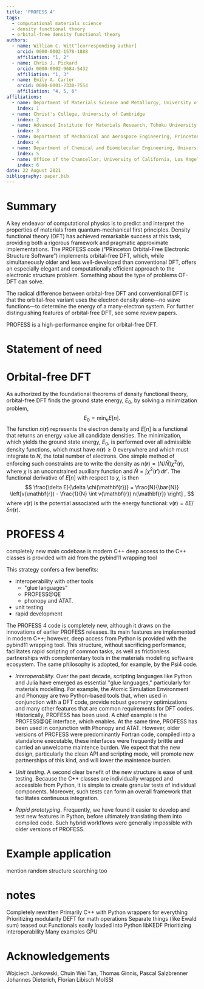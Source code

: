 ```yaml
---
title: 'PROFESS 4'
tags:
  - computational materials science
  - density functional theory
  - orbital-free density functional theory
authors:
  - name: William C. Witt^[corresponding author]
    orcid: 0000-0002-1578-1888
    affiliation: "1, 2"
  - name: Chris J. Pickard
    orcid: 0000-0002-9684-5432
    affiliation: "1, 3"
  - name: Emily A. Carter
    orcid: 0000-0001-7330-7554
    affiliation: "4, 5, 6"
affiliations:
  - name: Department of Materials Science and Metallurgy, University of Cambridge
    index: 1
  - name: Christ's College, University of Cambridge
    index: 2
  - name: Advanced Institute for Materials Research, Tohoku University
    index: 3
  - name: Department of Mechanical and Aerospace Engineering, Princeton University
    index: 4
  - name: Department of Chemical and Biomolecular Engineering, University of California, Los Angeles
    index: 5
  - name: Office of the Chancellor, University of California, Los Angeles
    index: 6
date: 22 August 2021
bibliography: paper.bib
---
```


# Summary

A key endeavor of computational physics is to predict and interpret the properties of materials from quantum-mechanical first principles. Density functional theory (DFT) has achieved remarkable success at this task, providing both a rigorous framework and pragmatic approximate implementations. The PROFESS code (“PRinceton Orbital-Free Electronic Structure Software”) implements orbital-free DFT, which, while simultaneously older and less well-developed than conventional DFT, offers an especially elegant and computationally efficient approach to the electronic structure problem. Something about the type of problems OF-DFT can solve.

The radical difference between orbital-free DFT and conventional DFT is that the orbital-free variant uses the electron density alone—no wave functions—to determine the energy of a many-electron system. For further distinguishing features of orbital-free DFT, see some review papers.

PROFESS  is a high-performance engine for orbital-free DFT.

# Statement of need

# Orbital-free DFT

As authorized by the foundational theorems of density functional theory, orbital-free DFT finds the ground state energy, $E_0$, by solving a minimization problem,
$$
E_0 = \min_n E[n].
$$
The function $n(\mathbf{r})$ represents the electron density and $E[n]$ is a functional that returns an energy value all candidate densities. The minimization, which yields the ground state energy, $E_0$, is performed over all admissible density functions, which must have $n(\mathbf{r}) \ge 0$ everywhere and which must integrate to $N$, the total number of electrons.
One simple method of enforcing such constraints are to write the density as $n(\mathbf{r}) = (N/\bar{N}) \chi^2(\mathbf{r})$, where $\chi$ is an unconstrained auxiliary function and $\bar{N}=\int \chi^2(\mathbf{r}') \, d\mathbf{r}'$. The functional derivative of $E[n]$ with respect to $\chi$, is then
$$
\frac{\delta E}{\delta \chi(\mathbf{r})} = \frac{N}{\bar{N}} \left[v(\mathbf{r}) - \frac{1}{N} \int v(\mathbf{r}) n(\mathbf{r}) \right] ,
$$
where $v(\mathbf{r})$ is the potential associated with the energy functional: $v(\mathbf{r}) = \delta E / \delta n(\mathbf{r})$.

# PROFESS 4

completely new
main codebase is modern C++
deep access to the C++ classes is provided with aid from the pybind11 wrapping tool

This strategy confers a few benefits:
* interoperability with other tools
    * "glue languages"
    * PROFESS@QE
    * phonopy and ATAT.
* unit testing
* rapid development


The PROFESS 4 code is completely new, although it draws on the innovations of earlier PROFESS releases. Its main features are implemented in modern C++; however, deep access from Python is provided with the pybind11 wrapping tool. This structure, without sacrificing performance, facilitates rapid scripting of common tasks, as well as frictionless partnerships with complementary tools in the materials modelling software ecosystem. The same philosophy is adopted, for example, by the Psi4 code.

* _Interoperability_. Over the past decade, scripting languages like Python and Julia have emerged as essential "glue languages," particularly for materials modelling. For example, the Atomic Simulation Environment and Phonopy are two Python-based tools that, when used in conjunction with a DFT code, provide robust geometry optimizations and many other features that are common requirements for DFT codes. Historically, PROFESS has been used. A chief example is the PROFESS@QE interface, which enables. At the same time, PROFESS has been used in conjunction with Phonopy and ATAT. However, older versions of PROFESS were predominantly Fortran code, compiled into a standalone executable, these interfaces were frequently brittle and carried an unwelcome maintence burden. We expect that the new design, particularly the clean API and scripting mode, will promote new partnerships of this kind, and will lower the maintence burden.

* _Unit testing_. A second clear benefit of the new structure is ease of unit testing. Because the C++ classes are individually wrapped and accessible from Python, it is simple to create granular tests of individual components. Moreover, such tests can form an overall framework that facilitates continuous integration.

* _Rapid prototyping_. Frequently, we have found it easier to develop and test new features in Python, before ultimately translating them into compiled code. Such hybrid workflows were generally impossible with older versions of PROFESS.

# Example application

mention random structure searching too


# notes

Completely rewritten
Primarily C++ with Python wrappers for everything
Prioritizing modularity
  DEFT for math operations
  Separate things (like Ewald sum) teased out
  Functionals easily loaded into Python
  libKEDF
Prioritizing interoperability
  Many examples
GPU


# Acknowledgements

Wojciech Jankowski, Chuin Wei Tan, Thomas Ginnis, Pascal Salzbrenner
Johannes Dieterich, Florian Libisch
MolSSI
